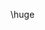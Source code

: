 <!-- Copyright (C) 2024  Kevin Sandom -->
<!-- Make the text larger from now on. Best used in a block or column. -->
\huge
